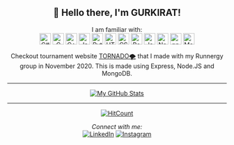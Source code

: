 <div align="center">
<h2> 👋 Hello there, I'm GURKIRAT!</h2>
</div>

<div align="center">
I am familiar with:
<br>
<img alt="C#" width="26px" src="https://img.icons8.com/color/48/000000/c-sharp-logo.png"/> 
<img alt="C" width="26px" src="https://img.icons8.com/color/48/000000/c-programming.png"/> 
<img alt="C++" width="26px" src="https://img.icons8.com/color/48/000000/c-plus-plus-logo.png"/> 
<img alt="Java" width="26px" src="https://img.icons8.com/color/240/000000/java-coffee-cup-logo.png"> 
<img alt="Python" width="26px" src="https://img.icons8.com/color/240/000000/python.png"> 
<img alt="HTML5" width="26px" src="https://img.icons8.com/color/48/000000/html-5.png"/> 
<img alt="CSS3" width="26px" src="https://img.icons8.com/color/48/000000/css3.png"/> 
<img alt="Bootstrap" width="26px" src="https://img.icons8.com/color/32/000000/bootstrap.png"/> 
<img alt="JavaScript" width="26px" src="https://img.icons8.com/color/48/000000/javascript.png"/> 
<img alt="Nodejs" width="26px" src="https://img.icons8.com/color/48/000000/nodejs.png"/> 
<img alt="npm" width="26px" src="https://img.icons8.com/color/48/000000/npm.png"/> 
<img alt="MongoDB" width="26px" src="https://img.icons8.com/color/48/000000/mongodb.png"/> 

 Checkout tournament website 
<a href="https://tornado-runnergy.herokuapp.com/" target="_blank">TORNADO🌪️</a>
 that I made with my Runnergy group in November 2020. This is made using Express, Node.JS and MongoDB.
 
---


<!--<img align="center" src="https://github-readme-stats.vercel.app/api/<CARD_TYPE>/?username=khaira777&theme=<THEME_NAME>" />-->

[![My GitHub Stats](https://github-readme-stats.vercel.app/api/?username=khaira777&count_private=true&theme=tokyonight&showicons=true)]()<br>
<!--[![My GitHub Language Stats](https://github-readme-stats.vercel.app/api/top-langs/?username=khaira777&langs_count=5&theme=tokyonight)]()-->


---
[![HitCount](http://hits.dwyl.com/khaira777/khaira777.svg)](http://hits.dwyl.com/khaira777/khaira777)

<i>Connect with me:</i><br>
<a href="https://www.linkedin.com/in/gurkirat-khaira" target="_blank"><img src="https://img.shields.io/badge/LinkedIn-%230077B5.svg?&style=flat-square&logo=linkedin&logoColor=white" alt="LinkedIn"></a>
<a href="https://www.instagram.com/gurkirat_khaira/" target="_blank"><img src="https://img.shields.io/badge/Instagram-%23E4405F.svg?&style=flat-square&logo=instagram&logoColor=white" alt="Instagram"></a>

</div>

<!--
**khaira777/khaira777** is a ✨ _special_ ✨ repository because its `README.md` (this file) appears on your GitHub profile.

Here are some ideas to get you started:

- 🔭 I’m currently working on ...
- 🌱 I’m currently learning ...
- 👯 I’m looking to collaborate on ...
- 🤔 I’m looking for help with ...
- 💬 Ask me about ...
- 📫 How to reach me: ...
- 😄 Pronouns: ...
- ⚡ Fun fact: ...
-->
